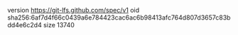 version https://git-lfs.github.com/spec/v1
oid sha256:6af7d4f66c0439a6e784423cac6ac6b98413afc764d807d3657c83bdd4e6c2d4
size 13740
